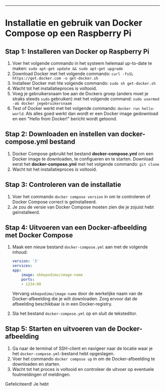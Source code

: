 
---

# Installatie en gebruik van Docker Compose op een Raspberry Pi

## Stap 1: Installeren van Docker op Raspberry Pi
1. Voer het volgende commando in het systeem helemaal up-to-date te maken: `sudo apt-get update && sudo apt-get upgrade`
2. Download Docker met het volgende commando: `curl -fsSL https://get.docker.com -o get-docker.sh`
3. Installeer Docker met hte volgende commando: `sudo sh get-docker.sh`
4. Wacht tot het installatieproces is voltooid.
5. Voeg je gebruikersnaam toe aan de Dockers groep (anders moet je straks steeds `sudo` gebruiken) met het volgende command: `sudo usermod -aG docker jegebruikersnaam` 
6. Test of Docker werkt met het volgende commando: `docker run hello-world`. Als alles goed werkt dan wordt er een Docker image gedownload en een "Hello from Docker!" bericht wordt getoond.


## Stap 2: Downloaden en instellen van docker- compose.yml bestand
1. Docker Compose gebruikt het bestand **docker-compose.yml** om een Docker image te downloaden, te configueren en te starten. Download eerst het **docker-compose.yml** met het volgende commando: `git clone `
2. Wacht tot het installatieproces is voltooid.

## Stap 3: Controleren van de installatie
1. Voer het commando `docker compose version` in om te controleren of Docker Compose correct is geïnstalleerd.
2. Je zou de versie van Docker Compose moeten zien die je zojuist hebt geïnstalleerd.

## Stap 4: Uitvoeren van een Docker-afbeelding met Docker Compose
1. Maak een nieuw bestand `docker-compose.yml` aan met de volgende inhoud:

    ```yaml
    version: '3'
    services:
    app:
        image: okkepodimo/image-name
        ports:
        - 1234:80
    ```

   Vervang `okkepodimo/image-name` door de werkelijke naam van de Docker-afbeelding die je wilt downloaden. Zorg ervoor dat de afbeelding beschikbaar is in een Docker-registry.

2. Sla het bestand `docker-compose.yml` op en sluit de teksteditor.

## Stap 5: Starten en uitvoeren van de Docker-afbeelding
1. Ga naar de terminal of SSH-client en navigeer naar de locatie waar je het `docker-compose.yml`-bestand hebt opgeslagen.
2. Voer het commando `docker compose up` in om de Docker-afbeelding te downloaden en starten.
3. Wacht tot het proces is voltooid en controleer de uitvoer op eventuele foutmeldingen of meldingen.

Gefeliciteerd! Je hebt